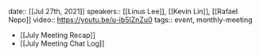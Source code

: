 date:: [[Jul 27th, 2021]]
speakers:: [[Linus Lee]], [[Kevin Lin]], [[Rafael Nepo]]
video:: https://youtu.be/u-ib5IZnZu0
tags:: event, monthly-meeting

- [[July Meeting Recap]]
- [[July Meeting Chat Log]]